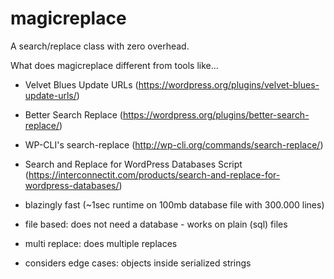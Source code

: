 # magicreplace
A search/replace class with zero overhead.

What does magicreplace different from tools like...

* Velvet Blues Update URLs (https://wordpress.org/plugins/velvet-blues-update-urls/)
* Better Search Replace (https://wordpress.org/plugins/better-search-replace/)
* WP-CLI's search-replace (http://wp-cli.org/commands/search-replace/)
* Search and Replace for WordPress Databases Script (https://interconnectit.com/products/search-and-replace-for-wordpress-databases/)

* blazingly fast (~1sec runtime on 100mb database file with 300.000 lines)
* file based: does not need a database - works on plain (sql) files
* multi replace: does multiple replaces
* considers edge cases: objects inside serialized strings
